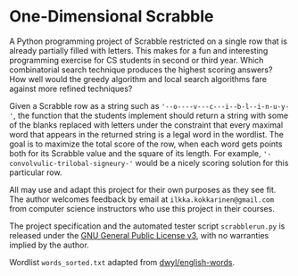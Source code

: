 # One-Dimensional Scrabble

A Python programming project of Scrabble restricted on a single row that is already partially filled with letters. This makes for a fun and interesting programming exercise for CS students in second or third year. Which combinatorial search technique produces the highest scoring answers? How well would the greedy algorithm and local search algorithms fare against more refined techniques? 

Given a Scrabble row as a string such as `'--o----v---c---i--b-l--i-n-u-y-'`, the function that the students implement should return a string with some of the blanks replaced with letters under the constraint that every maximal word that appears in the returned string is a legal word in the wordlist. The goal is to maximize the total score of the row, when each word gets points both for its Scrabble value and the square of its length. For example, `'-convolvulic-trilobal-signeury-'` would be a nicely scoring solution for this particular row.

All may use and adapt this project for their own purposes as they see fit. The author welcomes feedback by email at `ilkka.kokkarinen@gmail.com` from computer science instructors who use this project in their courses.

The project specification and the automated tester script `scrabblerun.py` is released under the [GNU General Public License v3](https://www.gnu.org/licenses/gpl-3.0.txt), with no warranties implied by the author.

Wordlist `words_sorted.txt` adapted from [dwyl/english-words](https://github.com/dwyl/english-words).

